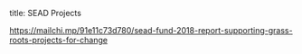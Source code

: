 title: SEAD Projects

https://mailchi.mp/91e11c73d780/sead-fund-2018-report-supporting-grass-roots-projects-for-change